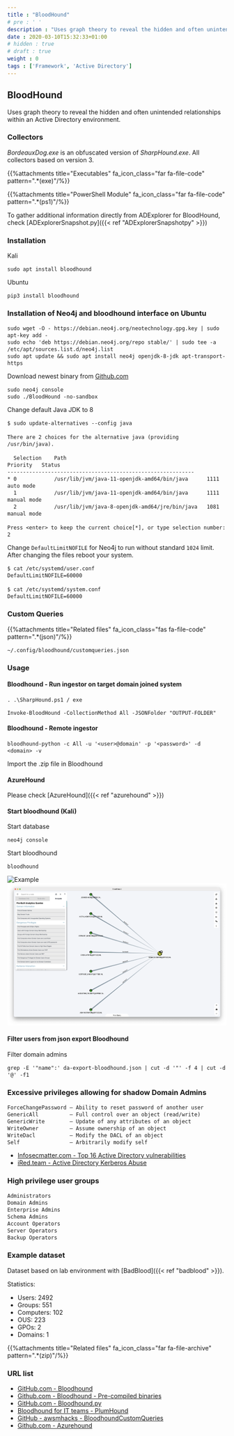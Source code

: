 ```yaml
---
title : "BloodHound"
# pre : ' '
description : "Uses graph theory to reveal the hidden and often unintended relationships within an Active Directory environment."
date : 2020-03-10T15:32:33+01:00
# hidden : true
# draft : true
weight : 0
tags : ['Framework', 'Active Directory']
---
```


## BloodHound

Uses graph theory to reveal the hidden and often unintended relationships within an Active Directory environment.

### Collectors

*BordeauxDog.exe* is an obfuscated version of *SharpHound.exe*. All collectors based on version 3.

{{%attachments title="Executables" fa_icon_class="far fa-file-code" pattern=".*(exe)"/%}}

{{%attachments title="PowerShell Module" fa_icon_class="far fa-file-code" pattern=".*(ps1)"/%}}

To gather additional information directly from ADExplorer for BloodHound, check [ADExplorerSnapshot.py]({{< ref "ADExplorerSnapshotpy" >}})

### Installation

Kali

```plain
sudo apt install bloodhound
```

Ubuntu

```plain
pip3 install bloodhound
```

### Installation of Neo4j and bloodhound interface on Ubuntu

```plain
sudo wget -O - https://debian.neo4j.org/neotechnology.gpg.key | sudo apt-key add -
sudo echo 'deb https://debian.neo4j.org/repo stable/' | sudo tee -a /etc/apt/sources.list.d/neo4j.list
sudo apt update && sudo apt install neo4j openjdk-8-jdk apt-transport-https
```

Download newest binary from [Github.com](https://github.com/BloodHoundAD/BloodHound/releases)

```plain
sudo neo4j console
sudo ./BloodHound -no-sandbox
```

Change default Java JDK to 8

```plain
$ sudo update-alternatives --config java

There are 2 choices for the alternative java (providing /usr/bin/java).

  Selection    Path                                            Priority   Status
------------------------------------------------------------
* 0            /usr/lib/jvm/java-11-openjdk-amd64/bin/java      1111      auto mode
  1            /usr/lib/jvm/java-11-openjdk-amd64/bin/java      1111      manual mode
  2            /usr/lib/jvm/java-8-openjdk-amd64/jre/bin/java   1081      manual mode

Press <enter> to keep the current choice[*], or type selection number: 2
```

Change `DefaultLimitNOFILE` for Neo4j to run without standard `1024` limit. After changing the files reboot your system.

```plain
$ cat /etc/systemd/user.conf 
DefaultLimitNOFILE=60000

$ cat /etc/systemd/system.conf 
DefaultLimitNOFILE=60000
```

### Custom Queries

{{%attachments title="Related files" fa_icon_class="fas fa-file-code" pattern=".*(json)"/%}}

```plain
~/.config/bloodhound/customqueries.json
```

### Usage

#### Bloodhound - Run ingestor on target domain joined system

```plain
. .\SharpHound.ps1 / exe
```

```plain
Invoke-BloodHound -CollectionMethod All -JSONFolder "OUTPUT-FOLDER"
```

#### Bloodhound - Remote ingestor

```plain
bloodhound-python -c All -u '<user>@domain' -p '<password>' -d <domain> -v
```

Import the .zip file in Bloodhound

#### AzureHound

Please check [AzureHound]({{< ref "azurehound" >}})

#### Start bloodhound (Kali)

Start database

```plain
neo4j console
```

Start bloodhound

```plain
bloodhound
```

![Example](images/example.png)
![Example](images/example1.png)

#### Filter users from json export Bloodhound

Filter domain admins

```plain
grep -E '"name":' da-export-bloodhound.json | cut -d '"' -f 4 | cut -d '@' -f1
```

### Excessive privileges allowing for shadow Domain Admins

```plain
ForceChangePassword – Ability to reset password of another user
GenericAll          – Full control over an object (read/write)
GenericWrite        – Update of any attributes of an object
WriteOwner          – Assume ownership of an object
WriteDacl           – Modify the DACL of an object
Self                – Arbitrarily modify self
```

* [Infosecmatter.com - Top 16 Active Directory vulnerabilities](https://www.infosecmatter.com/top-16-active-directory-vulnerabilities/#5-excessive-privileges-allowing-for-shadow-domain-admins)
* [iRed.team - Active Directory Kerberos Abuse](https://ired.team/offensive-security-experiments/active-directory-kerberos-abuse/abusing-active-directory-acls-aces)

### High privilege user groups

```plain
Administrators
Domain Admins
Enterprise Admins
Schema Admins
Account Operators
Server Operators
Backup Operators
```

### Example dataset

Dataset based on lab environment with [BadBlood]({{< ref "badblood" >}}).

Statistics:

* Users: 2492
* Groups: 551
* Computers: 102
* OUS: 223
* GPOs: 2
* Domains: 1

{{%attachments title="Related files" fa_icon_class="far fa-file-archive" pattern=".*(zip)"/%}}

### URL list

* [GitHub.com - Bloodhound](https://github.com/BloodHoundAD/BloodHound/)
* [Github.com - Bloodhound - Pre-compiled binaries](https://github.com/BloodHoundAD/BloodHound/releases)
* [GitHub.com - Bloodhound.py](https://github.com/fox-it/BloodHound.py)
* [Bloodhound for IT teams - PlumHound](https://github.com/PlumHound/PlumHound)
* [GitHub - awsmhacks - BloodhoundCustomQueries](https://github.com/awsmhacks/awsmBloodhoundCustomQueries)
* [Github.com - Azurehound](https://bloodhound.readthedocs.io/en/latest/data-collection/azurehound.html)
